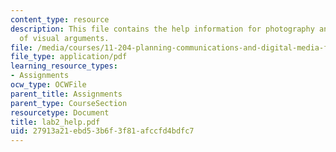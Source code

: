```yaml
---
content_type: resource
description: This file contains the help information for photography and construction
  of visual arguments.
file: /media/courses/11-204-planning-communications-and-digital-media-fall-2004/27913a21ebd53b6f3f81afccfd4bdfc7_lab2_help.pdf
file_type: application/pdf
learning_resource_types:
- Assignments
ocw_type: OCWFile
parent_title: Assignments
parent_type: CourseSection
resourcetype: Document
title: lab2_help.pdf
uid: 27913a21-ebd5-3b6f-3f81-afccfd4bdfc7
---
```

